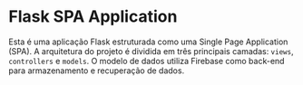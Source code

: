 # Flask SPA Application

Esta é uma aplicação Flask estruturada como uma Single Page Application (SPA). A arquitetura do projeto é dividida em três principais camadas: `views`, `controllers` e `models`. O modelo de dados utiliza Firebase como back-end para armazenamento e recuperação de dados.
